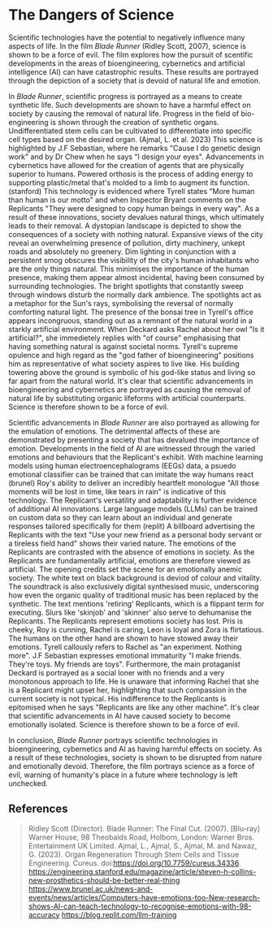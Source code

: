 <!-- SPDX-License-Identifier: zlib-acknowledgement -->

# The Dangers of Science

Scientific technologies have the potential to negatively influence many aspects of life.
In the film *Blade Runner* (Ridley Scott, 2007), science is shown to be a force of evil. 
The film explores how the pursuit of scentific developments in the areas of bioengineering,
cybernetics and artificial intelligence (AI) can have catastrophic results. 
These results are portrayed through the depiction of a society that is devoid of natural life and emotion. 

In *Blade Runner*, scientific progress is portrayed as a means to create synthetic life.
Such developments are shown to have a harmful effect on society by causing the removal of natural life. 
Progress in the field of bio-engineering is shown through the creation of synthetic organs.
Undifferentiated stem cells can be cultivated to differentiate into specific cell types based on the desired organ. (Ajmal, L. et al. 2023)
This science is highlighted by J.F Sebastian, where he remarks "Cause I do genetic design work" and by Dr Chew when he says "I design your eyes".
Advancements in cybernetics have allowed for the creation of agents that are physically superior to humans.
Powered orthosis is the process of adding energy to supporting plastic/metal that's molded to a limb to augment its function. (stanford)
This technology is evidenced where Tyrell states "More human than human is our motto" and when Inspector Bryant comments on the Replicants "They were designed to copy human beings in every way".
As a result of these innovations, society devalues natural things, which ultimately leads to their removal.
A dystopian landscape is depicted to show the consequences of a society with nothing natural. 
Expansive views of the city reveal an overwhelming presence of pollution, dirty machinery, unkept roads and absolutely no greenery.
Dim lighting in conjunction with a persistent smog obscures the visibility of the city's human inhabitants who are the only things natural.
This minimises the importance of the human presence, making them appear almost incidental, having been consumed by surrounding technologies.
The bright spotlights that constantly sweep through windows disturb the normally dark ambience.
The spotlights act as a metaphor for the Sun's rays, symbolising the reversal of normally comforting natural light.
The presence of the bonsai tree in Tyrell's office appears incongruous, standing out as a remnant of the natural world in a starkly artificial environment. 
When Deckard asks Rachel about her owl "Is it artificial?", she immedietely replies with "of course" emphasising that having something natural is against societal norms.
Tyrell's supreme opulence and high regard as the "god father of bioengineering" positions him as representative of what society aspires to live like.
His building towering above the ground is symbolic of his god-like status and living so far apart from the natural world. 
It's clear that scientific advancements in bioengineering and cybernetics are portrayed as causing the removal of natural life by substituting organic lifeforms with artificial counterparts.
Science is therefore shown to be a force of evil.

Scientific advancements in *Blade Runner* are also portrayed as allowing for the emulation of emotions.
The detrimental affects of these are demonstrated by presenting a society that has devalued the importance of emotion.
Developments in the field of AI are witnessed through the varied emotions and behaviours that the Replicant's exhibit.
With machine learning models using human electroencephalograms (EEGs) data, a psuedo emotional classifier can be trained that can imitate the way humans react (brunel)
Roy's ability to deliver an incredibly heartfelt monologue "All those moments will be lost in time, like tears in rain" is indicative of this technology.
The Replicant's versatility and adaptability is further evidence of additional AI innovations.
Large language models (LLMs) can be trained on custom data so they can learn about an individual and generate responses tailored specifically for them (replit)
A billboard advertising the Replicants with the text "Use your new friend as a personal body servant or a tireless field hand" shows their varied nature.
The emotions of the Replicants are contrasted with the absence of emotions in society.
As the Replicants are fundamentally artificial, emotions are therefore viewed as artificial.
The opening credits set the scene for an emotionally anemic society.
The white text on black background is deviod of colour and vitality.
The soundtrack is also exclusively digital synthesised music, underscoring how even the organic quality of traditional music has been replaced by the synthetic.
The text mentions 'retiring' Replicants, which is a flippant term for executing.
Slurs like 'skinjob' and 'skinner' also serve to dehumanise the Replicants.
The Replicants represent emotions society has lost.
Pris is cheeky, Roy is cunning, Rachel is caring, Leon is loyal and Zora is flirtatious.
The humans on the other hand are shown to have stowed away their emotions.
Tyrell callously refers to Rachel as "an experiment. Nothing more".
J.F Sebastian expresses emotional immaturity "I make friends. They're toys. My friends are toys".
Furthermore, the main protaganist Deckard is portrayed as a social loner with no friends and a very monotonous approach to life.
He is unaware that informing Rachel that she is a Replicant might upset her, highlighting that such compassion in the current society is not typical.
His indifference to the Replicants is epitomised when he says "Replicants are like any other machine".
It's clear that scientific advancements in AI have caused society to become emotionally isolated.
Science is therefore shown to be a force of evil.

In conclusion, *Blade Runner* portrays scientific technologies in bioengineering, cybernetics and AI as having harmful effects on society.
As a result of these technologies, society is shown to be disrupted from nature and emotionally devoid.
Therefore, the film portrays science as a force of evil, warning of humanity's place in a future where technology is left unchecked.

## References
> Ridley Scott (Director). Blade Runner: The Final Cut. (2007). [Blu-ray] Warner House, 98 Theobalds Road, Holborn, London: Warner Bros. Entertainment UK Limited.
> Ajmal, L., Ajmal, S., Ajmal, M. and Nawaz, G. (2023). Organ Regeneration Through Stem Cells and Tissue Engineering. Cureus. doi:https://doi.org/10.7759/cureus.34336.
https://engineering.stanford.edu/magazine/article/steven-h-collins-new-prosthetics-should-be-better-real-thing
https://www.brunel.ac.uk/news-and-events/news/articles/Computers-have-emotions-too-New-research-shows-AI-can-teach-technology-to-recognise-emotions-with-98-accuracy
https://blog.replit.com/llm-training
